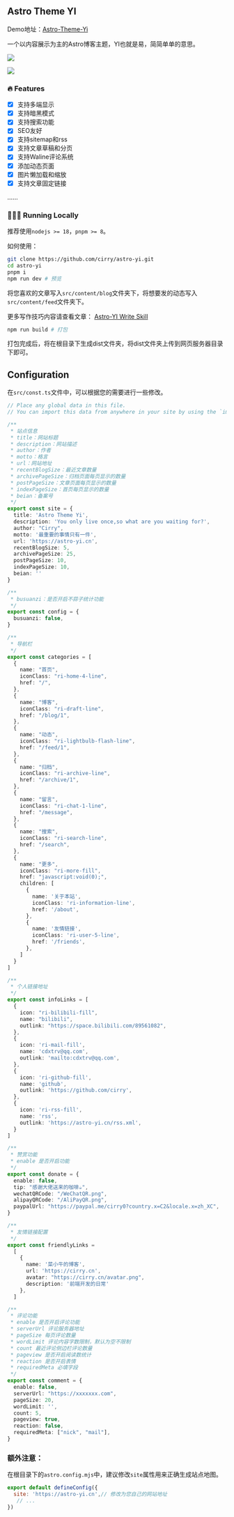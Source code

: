 ## Astro Theme YI

Demo地址：[Astro-Theme-Yi](https://astro-yi.cn)

一个以内容展示为主的Astro博客主题，YI也就是易，简简单单的意思。

![](https://pic-19d9.obs.cn-east-3.myhuaweicloud.com/astroyi/home.png)

![](https://pic-19d9.obs.cn-east-3.myhuaweicloud.com/astroyi/post-white.png)

### 🔥 Features

- [x] 支持多端显示
- [x] 支持暗黑模式
- [x] 支持搜索功能
- [x] SEO友好
- [x] 支持sitemap和rss
- [x] 支持文章草稿和分页
- [x] 支持Waline评论系统
- [x] 添加动态页面
- [x] 图片懒加载和缩放
- [x] 支持文章固定链接

......

### 👨🏻‍💻 Running Locally

推荐使用`nodejs >= 18`，`pnpm >= 8`。

如何使用：

```bash
git clone https://github.com/cirry/astro-yi.git
cd astro-yi
pnpm i 
npm run dev # 预览
```

将您喜欢的文章写入`src/content/blog`文件夹下，将想要发的动态写入`src/content/feed`文件夹下。

更多写作技巧内容请查看文章： [Astro-YI Write Skill](https://cirry.cn/blog/frontend/astro/config-and-write-skill)

```bash
npm run build # 打包
```

打包完成后，将在根目录下生成dist文件夹，将dist文件夹上传到网页服务器目录下即可。

## Configuration

在`src/const.ts`文件中，可以根据您的需要进行一些修改。

```ts
// Place any global data in this file.
// You can import this data from anywhere in your site by using the `import` keyword.

/**
 * 站点信息
 * title：网站标题
 * description：网站描述
 * author：作者
 * motto：格言
 * url：网站地址
 * recentBlogSize：最近文章数量
 * archivePageSize：归档页面每页显示的数量
 * postPageSize：文章页面每页显示的数量
 * indexPageSize：首页每页显示的数量
 * beian：备案号
 */
export const site = {
  title: 'Astro Theme Yi',
  description: 'You only live once,so what are you waiting for?',
  author: "Cirry",
  motto: '最重要的事情只有一件',
  url: 'https://astro-yi.cn',
  recentBlogSize: 5,
  archivePageSize: 25,
  postPageSize: 10,
  indexPageSize: 10,
  beian: ''
}

/**
 * busuanzi：是否开启不蒜子统计功能
 */
export const config = {
  busuanzi: false,
}

/**
 * 导航栏
 */
export const categories = [
  {
    name: "首页",
    iconClass: "ri-home-4-line",
    href: "/",
  },
  {
    name: "博客",
    iconClass: "ri-draft-line",
    href: "/blog/1",
  },
  {
    name: "动态",
    iconClass: "ri-lightbulb-flash-line",
    href: "/feed/1",
  },
  {
    name: "归档",
    iconClass: "ri-archive-line",
    href: "/archive/1",
  },
  {
    name: "留言",
    iconClass: "ri-chat-1-line",
    href: "/message",
  },
  {
    name: "搜索",
    iconClass: "ri-search-line",
    href: "/search",
  },
  {
    name: "更多",
    iconClass: "ri-more-fill",
    href: "javascript:void(0);",
    children: [
      {
        name: '关于本站',
        iconClass: 'ri-information-line',
        href: '/about',
      },
      {
        name: '友情链接',
        iconClass: 'ri-user-5-line',
        href: '/friends',
      },
    ]
  }
]

/**
 * 个人链接地址
 */
export const infoLinks = [
  {
    icon: "ri-bilibili-fill",
    name: "bilibili",
    outlink: "https://space.bilibili.com/89561082",
  },
  {
    icon: 'ri-mail-fill',
    name: 'cdxtrv@qq.com',
    outlink: 'mailto:cdxtrv@qq.com',
  },
  {
    icon: 'ri-github-fill',
    name: 'github',
    outlink: 'https://github.com/cirry',
  },
  {
    icon: 'ri-rss-fill',
    name: 'rss',
    outlink: 'https://astro-yi.cn/rss.xml',
  }
]

/**
 * 赞赏功能
 * enable 是否开启功能
 */
export const donate = {
  enable: false,
  tip: "感谢大佬送来的咖啡☕",
  wechatQRCode: "/WeChatQR.png",
  alipayQRCode: "/AliPayQR.png",
  paypalUrl: "https://paypal.me/cirry0?country.x=C2&locale.x=zh_XC",
}

/**
 * 友情链接配置
 */
export const friendlyLinks =
  [
    {
      name: '菜小牛的博客',
      url: 'https://cirry.cn',
      avatar: "https://cirry.cn/avatar.png",
      description: '前端开发的日常'
    },
  ]

/**
 * 评论功能
 * enable 是否开启评论功能
 * serverUrl 评论服务器地址
 * pageSize 每页评论数量
 * wordLimit 评论内容字数限制，默认为空不限制
 * count 最近评论侧边栏评论数量
 * pageview 是否开启阅读数统计
 * reaction 是否开启表情
 * requiredMeta 必填字段
 */
export const comment = {
  enable: false,
  serverUrl: "https://xxxxxxx.com",
  pageSize: 20,
  wordLimit: '',
  count: 5,
  pageview: true,
  reaction: false,
  requiredMeta: ["nick", "mail"],
}
```

### 额外注意：

在根目录下的`astro.config.mjs`中，建议修改`site`属性用来正确生成站点地图。
```js
export default defineConfig({
  site: 'https://astro-yi.cn',// 修改为您自己的网站地址
   // ...
})
```
